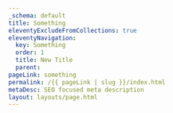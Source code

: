 ```yaml
---
_schema: default
title: Something
eleventyExcludeFromCollections: true
eleventyNavigation:
  key: Something
  order: 1
  title: New Title
  parent:
pageLink: something
permalink: /{{ pageLink | slug }}/index.html
metaDesc: SEO focused meta description
layout: layouts/page.html
---
```

